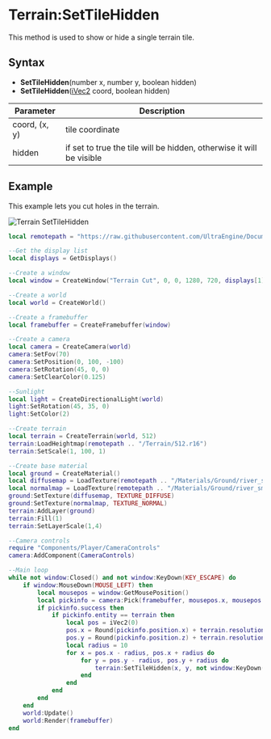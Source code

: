 # Terrain:SetTileHidden

This method is used to show or hide a single terrain tile.

## Syntax

- **SetTileHidden**(number x, number y, boolean hidden)
- **SetTileHidden**([iVec2](iVec2.md) coord, boolean hidden)

| Parameter | Description |
| --- | --- |
| coord, (x, y) | tile coordinate |
| hidden | if set to true the tile will be hidden, otherwise it will be visible |

## Example

This example lets you cut holes in the terrain.

![Terrain SetTileHidden](https://raw.githubusercontent.com/UltraEngine/Documentation/master/Images/terrain_settilehidden.jpg)

```lua
local remotepath = "https://raw.githubusercontent.com/UltraEngine/Documentation/master/Assets"

--Get the display list
local displays = GetDisplays()

--Create a window
local window = CreateWindow("Terrain Cut", 0, 0, 1280, 720, displays[1], WINDOW_CENTER + WINDOW_TITLEBAR)

--Create a world
local world = CreateWorld()

--Create a framebuffer
local framebuffer = CreateFramebuffer(window)

--Create a camera
local camera = CreateCamera(world)
camera:SetFov(70)
camera:SetPosition(0, 100, -100)
camera:SetRotation(45, 0, 0)
camera:SetClearColor(0.125)

--Sunlight
local light = CreateDirectionalLight(world)
light:SetRotation(45, 35, 0)
light:SetColor(2)

--Create terrain
local terrain = CreateTerrain(world, 512)
terrain:LoadHeightmap(remotepath .. "/Terrain/512.r16")
terrain:SetScale(1, 100, 1)

--Create base material
local ground = CreateMaterial()
local diffusemap = LoadTexture(remotepath .. "/Materials/Ground/river_small_rocks_diff_4k.dds")
local normalmap = LoadTexture(remotepath .. "/Materials/Ground/river_small_rocks_nor_gl_4k.dds")
ground:SetTexture(diffusemap, TEXTURE_DIFFUSE)
ground:SetTexture(normalmap, TEXTURE_NORMAL)
terrain:AddLayer(ground)
terrain:Fill(1)
terrain:SetLayerScale(1,4)

--Camera controls
require "Components/Player/CameraControls"
camera:AddComponent(CameraControls)

--Main loop
while not window:Closed() and not window:KeyDown(KEY_ESCAPE) do
    if window:MouseDown(MOUSE_LEFT) then
        local mousepos = window:GetMousePosition()
        local pickinfo = camera:Pick(framebuffer, mousepos.x, mousepos.y)
        if pickinfo.success then
            if pickinfo.entity == terrain then
                local pos = iVec2(0)
                pos.x = Round(pickinfo.position.x) + terrain.resolution.x / 2
                pos.y = Round(pickinfo.position.z) + terrain.resolution.y / 2
                local radius = 10
                for x = pos.x - radius, pos.x + radius do
                    for y = pos.y - radius, pos.y + radius do
                        terrain:SetTileHidden(x, y, not window:KeyDown(KEY_CONTROL))
                    end
                end
            end
        end
    end
    world:Update()
    world:Render(framebuffer)
end
```
